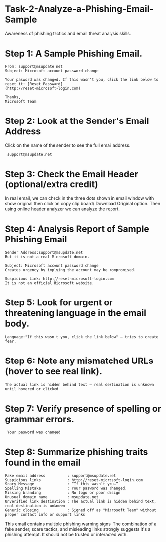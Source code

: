 # Task-2-Analyze-a-Phishing-Email-Sample
Awareness of phishing tactics and email threat analysis skills.

# Step 1: A Sample Phishing Email.

    From: support@msupdate.net
    Subject: Microsoft account password change
        
    Your pasword was changed. If this wasn't you, click the link below to reset it: [Reset Password]
    (http://reset-microsoft-login.com)
    
    Thanks,
    Microsoft Team

 # Step 2: Look at the Sender's Email Address

 Click on the name of the sender to see the full email address.

     support@msupdate.net
     
 # Step 3: Check the Email Header (optional/extra credit) 
 
In real email, we can check in the three dots shown in email window with show original then click on copy clip board/ Download Original option. Then using online header analyzer we can analyze the report.
 
# Step 4: Analysis Report of Sample Phishing Email

    Sender Address:support@msupdate.net  
    But it is not a real Microsoft domain.

    Subject: Microsoft account password change  
    Creates urgency by implying the account may be compromised.

    Suspicious Link: http://reset-microsoft-login.com
    It is not an official Microsoft website.

# Step 5: Look for urgent or threatening language in the email body.

    Language:"If this wasn't you, click the link below" – tries to create fear.

# Step 6: Note any mismatched URLs (hover to see real link).

    The actual link is hidden behind text – real destination is unknown until hovered or clicked

# Step 7: Verify presence of spelling or grammar errors.

     Your pasword was changed
 
# Step 8: Summarize phishing traits found in the email

    Fake email address	        : support@msupdate.net
    Suspicious links	        : http://reset-microsoft-login.com
    Scary Message               : “If this wasn’t you…”
    Spelling Mistake            : Your pasword was changed.
    Missing branding	        : No logo or poor design
    Unusual domain name	        : msupdate.net
    Unverified link destination	: The actual link is hidden behind text, real destination is unknown
    Generic closing	            : Signed off as "Microsoft Team" without proper contact info or support links
     
This email contains multiple phishing warning signs. The combination of a fake sender, scare tactics, and misleading links strongly suggests it's a phishing attempt. It should not be trusted or interacted with.

